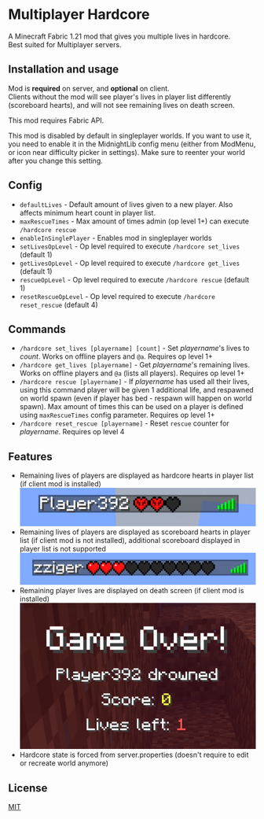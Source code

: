 # Multiplayer Hardcore

A Minecraft Fabric 1.21 mod that gives you multiple lives in hardcore.\
Best suited for Multiplayer servers.

## Installation and usage

Mod is **required** on server, and **optional** on client.\
Clients without the mod will see player's lives in player list differently (scoreboard hearts), and will not see remaining lives on death screen.

This mod requires Fabric API.

This mod is disabled by default in singleplayer worlds. If you want to use it, you need to enable it in the MidnightLib config menu (either from ModMenu, or icon near difficulty picker in settings). Make sure to reenter your world after you change this setting.

## Config

- `defaultLives` - Default amount of lives given to a new player. Also affects minimum heart count in player list.
- `maxRescueTimes` - Max amount of times admin (op level 1+) can execute `/hardcore rescue`
- `enableInSinglePlayer` - Enables mod in singleplayer worlds
- `setLivesOpLevel` - Op level required to execute `/hardcore set_lives` (default 1)
- `getLivesOpLevel` - Op level required to execute `/hardcore get_lives` (default 1)
- `rescueOpLevel` - Op level required to execute `/hardcore rescue` (default 1)
- `resetRescueOpLevel` - Op level required to execute `/hardcore reset_rescue` (default 4)

## Commands

- `/hardcore set_lives [playername] [count]` - Set *playername*'s lives to *count*. Works on offline players and `@a`. Requires op level 1+
- `/hardcore get_lives [playername]` - Get *playername*'s remaining lives. Works on offline players and `@a` (lists all players). Requires op level 1+
- `/hardcore rescue [playername]` - If *playername* has used all their lives, using this command player will be given 1 additional life, and respawned on world spawn (even if player has bed - respawn will happen on world spawn). Max amount of times this can be used on a player is defined using `maxRescueTimes` config parameter. Requires op level 1+
- `/hardcore reset_rescue [playername]` - Reset `rescue` counter for *playername*. Requires op level 4

## Features

- Remaining lives of players are displayed as hardcore hearts in player list (if client mod is installed)
![img.png](.github/player-iist.png)
- Remaining lives of players are displayed as scoreboard hearts in player list (if client mod is not installed), additional scoreboard displayed in player list is not supported
![img.png](.github/player-list-no-mod.png)
- Remaining player lives are displayed on death screen (if client mod is installed)
![img.png](.github/death-screen.png)
- Hardcore state is forced from server.properties (doesn't require to edit or recreate world anymore)

## License

[MIT](LICENSE)
